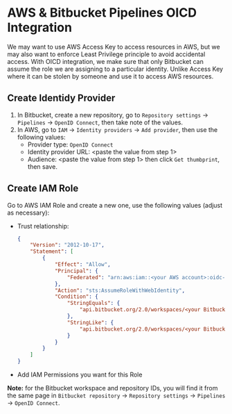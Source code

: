 # AWS & Bitbucket Pipelines OICD Integration
We may want to use AWS Access Key to access resources in AWS, but we may also want to enforce Least Privilege principle to avoid accidental access. With OICD integration, we make sure that only Bitbucket can assume the role we are assigning to a particular identity. Unlike Access Key where it can be stolen by someone and use it to access AWS resources.

## Create Identidy Provider
1. In Bitbucket, create a new repository, go to `Repository settings` -> `Pipelines` -> `OpenID Connect`, then take note of the values.
1. In AWS, go to `IAM` -> `Identity providers` -> `Add provider`, then use the following values:
   - Provider type: `OpenID Connect`
   - Identity provider URL: <paste the value from step 1>
   - Audience: <paste the value from step 1>
   then click `Get thumbprint`, then save.

## Create IAM Role
Go to AWS IAM Role and create a new one, use the following values (adjust as necessary):
- Trust relationship:
  ```json
  {
      "Version": "2012-10-17",
      "Statement": [
          {
              "Effect": "Allow",
              "Principal": {
                  "Federated": "arn:aws:iam::<your AWS account>:oidc-provider/api.bitbucket.org/2.0/workspaces/<your Bitbucket workspace>/pipelines-config/identity/oidc"
              },
              "Action": "sts:AssumeRoleWithWebIdentity",
              "Condition": {
                  "StringEquals": {
                      "api.bitbucket.org/2.0/workspaces/<your Bitbucket workspace>/pipelines-config/identity/oidc:aud": "ari:cloud:bitbucket::workspace/<your Bitbucket workspace id (UUID)>"
                  },
                  "StringLike": {
                      "api.bitbucket.org/2.0/workspaces/<your Bitbucket workspace>/pipelines-config/identity/oidc:sub": "<your Bitbucket repository id including brackets (UUID)>:*"
                  }
              }
          }
      ]
  }
  ```
- Add IAM Permissions you want for this Role

**Note:** for the Bitbucket workspace and repository IDs, you will find it from the same page in `Bitbucket repository` -> `Repository settings` -> `Pipelines` -> `OpenID Connect`.

